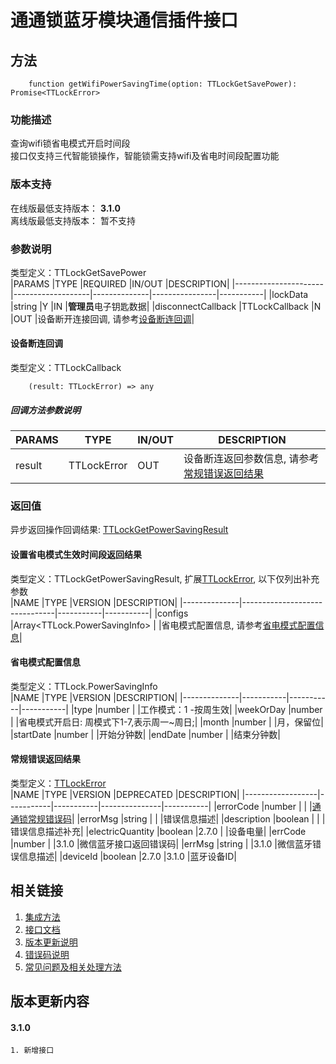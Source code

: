 # 通通锁蓝牙模块通信插件接口  

## 方法
```
    function getWifiPowerSavingTime(option: TTLockGetSavePower): Promise<TTLockError>
```  

### 功能描述   
 查询wifi锁省电模式开启时间段   
 接口仅支持三代智能锁操作，智能锁需支持wifi及省电时间段配置功能  

### 版本支持   
 在线版最低支持版本： **3.1.0**   
 离线版最低支持版本： 暂不支持  

### 参数说明  
 类型定义：TTLockGetSavePower  
 |PARAMS                |TYPE               |REQUIRED      |IN/OUT          |DESCRIPTION|
 |----------------------|-------------------|--------------|----------------|-----------|
 |lockData              |string             |Y             |IN              |**管理员**电子钥匙数据|
 |disconnectCallback    |TTLockCallback     |N             |OUT             |设备断开连接回调, 请参考[设备断连回调](#TTLockCallback)|  

#### <span name="TTLockCallback">设备断连回调</span>  
 类型定义：TTLockCallback  
```
    (result: TTLockError) => any
```  
##### 回调方法参数说明  
 |PARAMS    |TYPE               |IN/OUT         |DESCRIPTION|
 |----------|-------------------|---------------|-----------|
 |result    |TTLockError        |OUT            |设备断连返回参数信息, 请参考[常规错误返回结果](#TTLockError)|  

### 返回值  
 异步返回操作回调结果: [TTLockGetPowerSavingResult](#TTLockGetPowerSavingResult)  

#### <span name="TTLockGetPowerSavingResult">设置省电模式生效时间段返回结果</span>  
 类型定义：TTLockGetPowerSavingResult, 扩展[TTLockError](#TTLockError), 以下仅列出补充参数   
 |NAME          |TYPE                           |VERSION    |DESCRIPTION|
 |--------------|-------------------------------|-----------|-----------|
 |configs       |Array<TTLock.PowerSavingInfo>  |           |省电模式配置信息, 请参考[省电模式配置信息](TTLockPowerSavingInfo)|  

#### <span name="TTLockPowerSavingInfo">省电模式配置信息</span>  
 类型定义：TTLock.PowerSavingInfo   
 |NAME          |TYPE       |VERSION    |DESCRIPTION|
 |--------------|-----------|-----------|-----------|
 |type          |number     |           |工作模式：1 -按周生效|
 |weekOrDay     |number     |           |省电模式开启日: 周模式下1-7,表示周一~周日;|
 |month         |number     |           |月，保留位|
 |startDate     |number     |           |开始分钟数|
 |endDate       |number     |           |结束分钟数|  

#### <span name="TTLockError">常规错误返回结果</span>  
 类型定义：[TTLockError](../对象类型说明/返回对象.md#TTLockError)   
 |NAME              |TYPE       |VERSION    |DEPRECATED     |DESCRIPTION|
 |------------------|-----------|-----------|---------------|-----------|
 |errorCode         |number     |           |               |[通通锁常规错误码](../参数声明/错误码.md)|
 |errorMsg          |string     |           |               |错误信息描述|
 |description       |boolean    |           |               |错误信息描述补充|
 |electricQuantity  |boolean    |2.7.0      |               |设备电量|
 |errCode           |number     |           |3.1.0          |微信蓝牙接口返回错误码|
 |errMsg            |string     |           |3.1.0          |微信蓝牙错误信息描述|
 |deviceId          |boolean    |2.7.0      |3.1.0          |蓝牙设备ID|  

## 相关链接  
 1. [集成方法](../../../README.md)  
 2. [接口文档](../接口文档.md)  
 3. [版本更新说明](../../版本更新说明.md)  
 4. [错误码说明](../参数声明/错误码.md)  
 5. [常见问题及相关处理方法](../常见问题.md)  

## 版本更新内容  
#### **3.1.0**  
    1. 新增接口  
